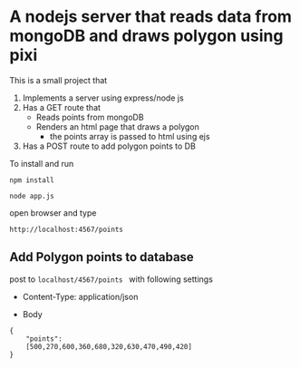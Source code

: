 # A nodejs server that reads data from mongoDB and draws polygon using pixi

This is a small project that 

1. Implements a server using express/node js
2. Has a GET route that
    - Reads points from mongoDB
    - Renders an html page that draws a polygon
        -  the points array is passed to html using ejs
3. Has a POST route to add polygon points to DB

To install and run

```npm install```

```node app.js```

open browser and type

``` http://localhost:4567/points ```

## Add Polygon points to database

post to ```localhost/4567/points ``` with following settings

- Content-Type: application/json

- Body
```
{
    "points":
    [500,270,600,360,680,320,630,470,490,420]
}
```
